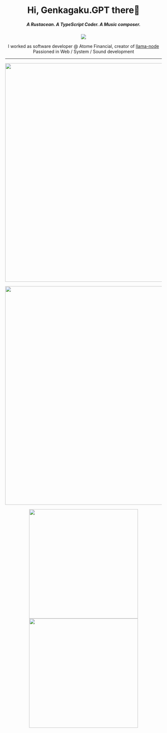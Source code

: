 <h1 align="center">
  Hi, Genkagaku.GPT there👋
</h1>

<h5 align="center">A Rustacean. A TypeScript Coder. A Music composer.</h5>

<p align="center">
  <a href="https://twitter.com/hlhr202" class="container vertical-horizontal">
    <img src="https://img.shields.io/twitter/url/https/twitter.com/cloudposse.svg?style=social&label=Follow%20%40Genkagaku.GPT" />
  </a>
</p>

<div align="center">
  <div>I worked as software developer @ Atome Financial, creator of <a href="https://github.com/Atome-FE/llama-node">llama-node</a></div>
  <div>Passioned in Web / System / Sound development</div>
</div>

---
<p align="center">
 <img style="width:700px" src="https://github-readme-stats.vercel.app/api/wakatime?username=hlhr202&langs_count=5&theme=dark&custom_title=Recently%20used%20languages&layout=compact&hide=Vim%20Script,TOML,JSON,Markdown,Ezhil"/>
</p>

<p align="center">
  <img style="width:700px" src="http://github-profile-summary-cards.vercel.app/api/cards/profile-details?username=hlhr202&theme=chartreuse_dark" />
</p>

<p align="center">
  <img style="width:350px" src="http://github-profile-summary-cards.vercel.app/api/cards/most-commit-language?username=hlhr202&theme=chartreuse_dark" />
  <img style="width:350px" src="http://github-profile-summary-cards.vercel.app/api/cards/stats?username=hlhr202&theme=chartreuse_dark" />
</p>

